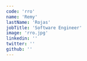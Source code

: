 ```yaml
---
code: 'rro'
name: 'Remy'
lastName: 'Rojas'
jobTitle: 'Software Engineer'
image: 'rro.jpg'
linkedin: ''
twitter: ''
github: ''
---
```

